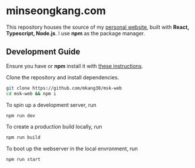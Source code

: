 # minseongkang.com

This repository houses the source of my [personal website](https://minseongkang.com), built with **React, Typescript, Node.js**.
I use **npm** as the package manager.

## Development Guide

Ensure you have or **npm** install it with [these instructions](https://docs.npmjs.com/downloading-and-installing-node-js-and-npm).

Clone the repository and install dependencies.

```bash
git clone https://github.com/mkang30/msk-web
cd msk-web && npm i
```

To spin up a development server, run

```bash
npm run dev
```

To create a production build locally, run

```bash
npm run build
```

To boot up the webserver in the local envronment, run

```bash
npm run start
```

